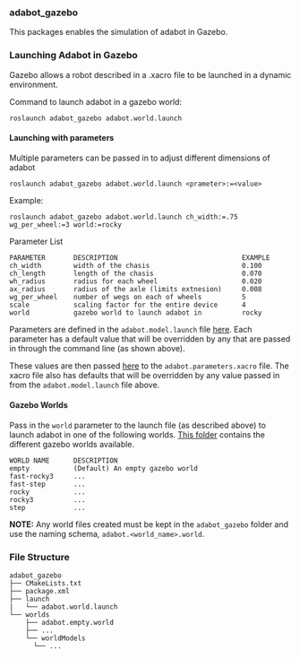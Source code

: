 ### adabot_gazebo

This packages enables the simulation of adabot in Gazebo.

### Launching Adabot in Gazebo
Gazebo allows a robot described in a .xacro file to be launched in a dynamic environment.

Command to launch adabot in a gazebo world:

`roslaunch adabot_gazebo adabot.world.launch`

#### Launching with parameters
Multiple parameters can be passed in to adjust different dimensions of adabot

`roslaunch adabot_gazebo adabot.world.launch <prameter>:=<value>`

Example:

`roslaunch adabot_gazebo adabot.world.launch ch_width:=.75 wg_per_wheel:=3 world:=rocky`

Parameter List
```
PARAMETER       DESCRIPTION                               EXAMPLE
ch_width        width of the chasis                       0.100
ch_length       length of the chasis                      0.070
wh_radius       radius for each wheel                     0.020
ax_radius       radius of the axle (limits extnesion)     0.008
wg_per_wheel    number of wegs on each of wheels          5
scale           scaling factor for the entire device      4
world           gazebo world to launch adabot in          rocky
```

Parameters are defined in the `adabot.model.launch` file [here](https://github.com/anthony-jclark/adabot/blob/master/adabot_description/launch/adabot.model.launch#L23-L35). Each parameter has a default value that will be overridden by any that are passed in through the command line (as shown above).

These values are then passed [here](https://github.com/anthony-jclark/adabot/blob/master/adabot_description/urdf/adabot.parameters.xacro#L8-L19) to the `adabot.parameters.xacro` file. The xacro file also has defaults that will be overridden by any value passed in from the `adabot.model.launch` file above.

#### Gazebo Worlds
Pass in the `world` parameter to the launch file (as described above) to launch adabot in one of the following worlds. [This folder](https://github.com/anthony-jclark/adabot/tree/master/adabot_gazebo/worlds) contains the different gazebo worlds available.
```
WORLD NAME      DESCRIPTION
empty           (Default) An empty gazebo world
fast-rocky3     ...
fast-step       ...
rocky           ...
rocky3          ...
step            ...
```

__NOTE:__ Any world files created must be kept in the `adabot_gazebo` folder and use the naming schema, `adabot.<world_name>.world`.

### File Structure
```
adabot_gazebo
├── CMakeLists.txt
├── package.xml
├── launch
|   └── adabot.world.launch
└── worlds
    ├── adabot.empty.world
    ├── ...
    └── worldModels
      └── ...
```
